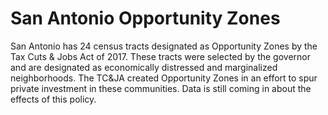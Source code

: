 # San Antonio Opportunity Zones
San Antonio has 24 census tracts designated as Opportunity Zones by the Tax Cuts & Jobs Act of 2017. These tracts were selected by the governor and are designated as economically distressed and marginalized neighborhoods. The TC&JA created Opportunity Zones in an effort to spur private investment in these communities. Data is still coming in about the effects of this policy.
